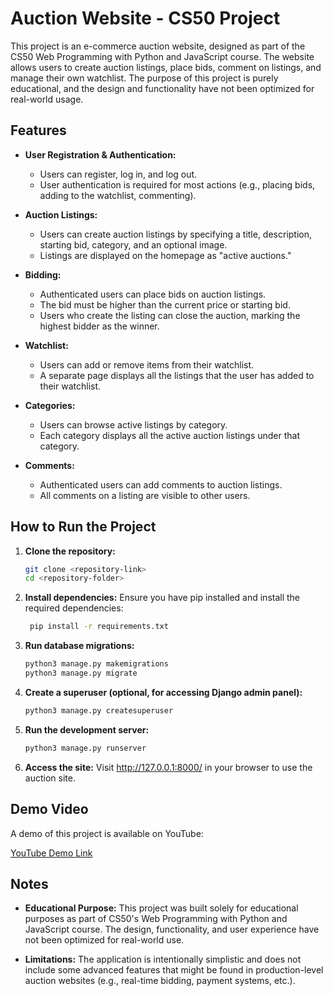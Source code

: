 # Auction Website - CS50 Project

This project is an e-commerce auction website, designed as part of the CS50 Web Programming with Python and JavaScript course. The website allows users to create auction listings, place bids, comment on listings, and manage their own watchlist. The purpose of this project is purely educational, and the design and functionality have not been optimized for real-world usage.

## Features

- **User Registration & Authentication:**
  - Users can register, log in, and log out.
  - User authentication is required for most actions (e.g., placing bids, adding to the watchlist, commenting).

- **Auction Listings:**
  - Users can create auction listings by specifying a title, description, starting bid, category, and an optional image.
  - Listings are displayed on the homepage as "active auctions."

- **Bidding:**
  - Authenticated users can place bids on auction listings.
  - The bid must be higher than the current price or starting bid.
  - Users who create the listing can close the auction, marking the highest bidder as the winner.

- **Watchlist:**
  - Users can add or remove items from their watchlist.
  - A separate page displays all the listings that the user has added to their watchlist.

- **Categories:**
  - Users can browse active listings by category.
  - Each category displays all the active auction listings under that category.

- **Comments:**
  - Authenticated users can add comments to auction listings.
  - All comments on a listing are visible to other users.


## How to Run the Project

1. **Clone the repository:**
   ```bash
   git clone <repository-link>
   cd <repository-folder>

2. **Install dependencies:**
   Ensure you have pip installed and install the required dependencies:
   ```bash
    pip install -r requirements.txt

3. **Run database migrations:**
   ```bash
   python3 manage.py makemigrations
   python3 manage.py migrate

4. **Create a superuser (optional, for accessing Django admin panel):**
   ```bash
   python3 manage.py createsuperuser

5. **Run the development server:**
   ```bash
   python3 manage.py runserver

6. **Access the site:**
   Visit http://127.0.0.1:8000/ in your browser to use the auction site.

## Demo Video

A demo of this project is available on YouTube:

[YouTube Demo Link](https://youtu.be/9gGeC2le38k)

## Notes

- **Educational Purpose:**
This project was built solely for educational purposes as part of CS50's Web Programming with Python and JavaScript course. The design, functionality, and user experience have not been optimized for real-world use.

- **Limitations:**
The application is intentionally simplistic and does not include some advanced features that might be found in production-level auction websites (e.g., real-time bidding, payment systems, etc.).



